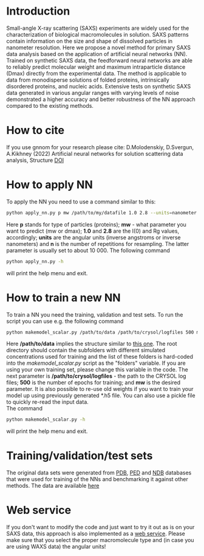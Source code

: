 # Introduction
Small-angle X-ray scattering (SAXS) experiments are widely used for the characterization of biological macromolecules in
solution. SAXS patterns contain information on the size and shape of dissolved particles in nanometer resolution. Here
we propose a novel method for primary SAXS data analysis based on the application of artificial neural networks (NN).
Trained on synthetic SAXS data, the feedforward neural networks are able to reliably predict molecular weight and
maximum intraparticle distance (Dmax) directly from the experimental data. The method is applicable to data from
monodisperse solutions of folded proteins, intrinsically disordered proteins, and nucleic acids. Extensive tests on
synthetic SAXS data generated in various angular ranges with varying levels of noise demonstrated a higher accuracy and
better robustness of the NN approach compared to the existing methods. 

# How to cite
If you use gnnom for your research please cite:
D.Molodenskiy, D.Svergun, A.Kikhney (2022) Artificial neural networks for solution scattering data analysis, Structure 
[DOI](https://doi.org/10.1016/j.str.2022.03.011)

# How to apply NN
To apply the NN you need to use a command similar to this:

```bash
python apply_nn.py p mw /path/to/my/datafile 1.0 2.8 --units=nanometer --n=10000
```
Here **p** stands for type of particles (proteins); **mw** - what parameter you want to predict (mw or dmax); **1.0** and **2.8** are the I(0) and Rg values, accordingly; **units** are the angular units (inverse angstroms or inverse nanometers) and **n** is the number of repetitions for resampling. The latter parameter is usually set to about 10 000.
The following command 
```bash
python apply_nn.py -h
```
will print the help menu and exit.

# How to train a new NN
To train a NN you need the training, validation and test sets. To run the script you can use e.g. the following command

```bash
python makemodel_scalar.py /path/to/data /path/to/crysol/logfiles 500 mw 
```
Here **/path/to/data** implies the structure similar to [this one](https://oc.embl.de/index.php/s/fdisAFWzws0nkW9). The root directory should contain the subfolders with different simulated concentrations used for training and the list of these folders is hard-coded into the _makemodel_scalar.py_ script as the "folders" variable. If you are using your own training set, please change this variable in the code. 
The next parameter is **/path/to/crysol/logfiles** - the path to the CRYSOL log files; **500** is the number of epochs for training; and **mw** is the desired parameter. 
It is also possible to re-use old weights if you want to train your model up using previously generated *.h5 file. You can also use a pickle file to quickly re-read the input data.  
The command 
```bash
python makemodel_scalar.py -h
``` 
will print the help menu and exit.

# Training/validation/test sets
The original data sets were generated from [PDB](https://www.rcsb.org/), [PED](https://proteinensemble.org/) and [NDB](http://ndbserver.rutgers.edu/) databases that were used for training of the NNs and benchmarking it against other methods. The data are available [here](https://oc.embl.de/index.php/s/fdisAFWzws0nkW9)

# Web service
If you don't want to modify the code and just want to try it out as is on your SAXS data, this approach is also implemented as a [web service](https://dara.embl-hamburg.de/mwdmax.php). Please make sure that you select the proper macromolecule type and (in case you are using WAXS data) the angular units!
